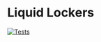 # Liquid Lockers

[![Tests](https://github.com/stake-dao/liquid-lockers/actions/workflows/test.yml/badge.svg)](https://github.com/stake-dao/liquid-lockers/actions/workflows/test.yml)
